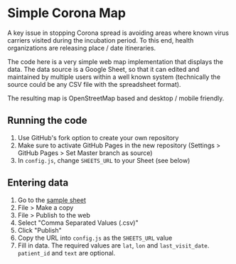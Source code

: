 # Simple Corona Map

A key issue in stopping Corona spread is avoiding areas where known virus carriers visited during the incubation period. To this end, health organizations are releasing place / date itineraries.

The code here is a very simple web map implementation that displays the data. The data source is a Google Sheet, so that it can edited and maintained by multiple users within a well known system (technically the source could be any CSV file with the spreadsheet format).

The resulting map is OpenStreetMap based and desktop / mobile friendly.

## Running the code
1. Use GitHub's fork option to create your own repository
2. Make sure to activate GitHub Pages in the new repository (Settings > GitHub Pages > Set Master branch as source)
3. In `config.js`, change `SHEETS_URL` to your Sheet (see below)

## Entering data
1. Go to the [sample sheet](https://docs.google.com/spreadsheets/d/16plDImzkt28tl3o92sV5EigG4GPgcR_3i8ybW9fKwTY/edit?usp=sharing)
2. File > Make a copy
3. File > Publish to the web
4. Select "Comma Separated Values (.csv)"
5. Click "Publish"
6. Copy the URL into `config.js` as the `SHEETS_URL` value
7. Fill in data. The required values are `lat`, `lon` and `last_visit_date`. `patient_id` and `text` are optional.
